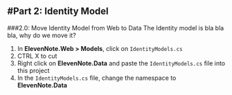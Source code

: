 #Part 2: Identity Model
---
###2.0: Move Identity Model from Web to Data
The Identity model is bla bla bla, why do we move it?
1. In **ElevenNote.Web > Models**, click on `IdentityModels.cs`
2. CTRL X to cut
3. Right click on **ElevenNote.Data** and paste the `IdentityModels.cs` file into this project
4. In the `IdentityModels.cs` file, change the namespace to **ElevenNote.Data**